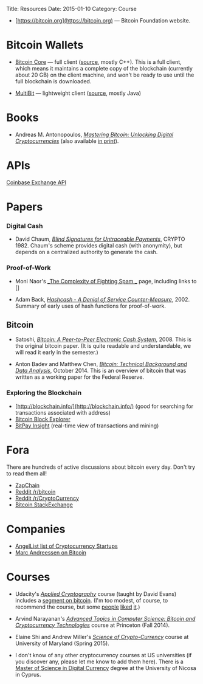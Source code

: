 Title: Resources
Date: 2015-01-10
Category: Course


- [https://bitcoin.org](https://bitcoin.org) &mdash; Bitcoin Foundation website.

# Bitcoin Wallets

- [Bitcoin Core](https://bitcoin.org/en/download) &mdash; full client
  ([source](https://github.com/bitcoin/bitcoin/tree/master/src), mostly
  C++).  This is a full client, which means it maintains a complete copy
  of the blockchain (currently about 20 GB) on the client machine, and
  won't be ready to use until the full blockchain is downloaded.

- [MultiBit](https://multibit.org/) &mdash; lightweight client
  ([source](https://github.com/jim618/multibit), mostly Java)

# Books

- Andreas M. Antonopoulos, [_Mastering Bitcoin: Unlocking Digital
Cryptocurrencies_](https://github.com/aantonop/bitcoinbook) (also
available [in
print](http://www.amazon.com/Mastering-Bitcoin-Unlocking-Digital-Crypto-Currencies/dp/1449374042)).  

# APIs

[Coinbase Exchange API](https://docs.exchange.coinbase.com/#api)

# Papers

### Digital Cash

- David Chaum, [_Blind Signatures for Untraceable
  Payments_](|filename|../readings/Chaum-blind-signatures.PDF), CRYPTO
  1982.  Chaum's scheme provides digital cash (with anonymity), but
  depends on a centralized authority to generate the cash.

### Proof-of-Work

- Moni Naor's [_The Complexity of Fighting Spam _](http://www.wisdom.weizmann.ac.il/~naor/PAPERS/spam.html) page, including links to []

- Adam Back, [_Hashcash - A Denial of Service
  Counter-Measure_](|filename|../readings/hashcash.pdf), 2002.  Summary
  of early uses of hash functions for proof-of-work.

## Bitcoin

- Satoshi, [_Bitcoin: A Peer-to-Peer Electronic Cash
  System_](https://bitcoin.org/bitcoin.pdf), 2008.  This is the original
  bitcoin paper.  (It is quite readable and understandable, we will read
  it early in the semester.)

- Anton Badev and Matthew Chen, [_Bitcoin: Technical Background and Data
  Analysis_](|filename|../readings/fedreserve.pdf), October 2014.  This
  is an overview of bitcoin that was written as a working paper for the
  Federal Reserve.

### Exploring the Blockchain

- [http://blockchain.info/](http://blockchain.info/) (good for searching for transactions associated with address)
- [Bitcoin Block Explorer](http://blockexplorer.com/)
- [BitPay Insight](https://insight.bitpay.com/) (real-time view of transactions and mining)

# Fora

There are hundreds of active discussions about bitcoin every day.  Don't try to read them all!

- [ZapChain](https://www.zapchain.com/) 
- [Reddit /r/bitcoin](http://reddit.com/r/bitcoin)
- [Reddit /r/CryptoCurrency](http://www.reddit.com/r/CryptoCurrency)
- [Bitcoin StackExchange](http://bitcoin.stackexchange.com/)

# Companies

- [AngelList list of Cryptocurrency Startups](https://angel.co/cryptocurrency-2)
- [Marc Andreessen on Bitcoin](http://a16z.com/tag/bitcoin/)

# Courses

- Udacity's [_Applied
  Cryptography_](https://www.udacity.com/course/cs387) course (taught by
  David Evans) includes a [segment on
  bitcoin](https://www.udacity.com/course/viewer#!/c-cs387/l-48702485/e-48717425/m-48736017).
  (I'm too modest, of course, to recommend the course, but some
  [people](http://www.informationweek.com/strategic-cio/team-building-and-staffing/5-online-classes-to-pump-up-it-careers/d/d-id/898915)
  [liked](https://news.ycombinator.com/item?id=4139846)
  [it](http://bryanpendleton.blogspot.com/2012/05/comparing-coursera-and-udacity.html).)

- Arvind Narayanan's [_Advanced Topics in Computer Science: 
Bitcoin and Cryptocurrency
Technologies_](http://randomwalker.info/teaching/fall-2014-bitcoin/)
course at Princeton (Fall 2014).

- Elaine Shi and Andrew Miller's [_Science of
  Crypto-Currency_](http://www.cs.umd.edu/~elaine/teaching/cryptocurrency/cryptocurrency.html)
  course at University of Maryland (Spring 2015).

- I don't know of any other cryptocurrency courses at US universities
  (if you discover any, please let me know to add them here).  There is
  a [Master of Science in Digital
  Currency](http://digitalcurrency.unic.ac.cy/about-the-program) degree
  at the University of Nicosa in Cyprus.

